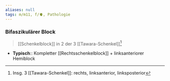 ```yaml
---
aliases: null
tags: m/m11, f/🫀, Pathologie
---
```

### Bifaszikulärer Block
> [[Schenkelblock]] in 2 der 3 [[Tawara-Schenkel]][^1]
- **Typisch**:: Kompletter [[Rechtsschenkelblock]] + linksanteriorer Hemiblock

[^1]: Insg. 3 [[Tawara-Schenkel]]: rechts, linksanterior, linksposterior